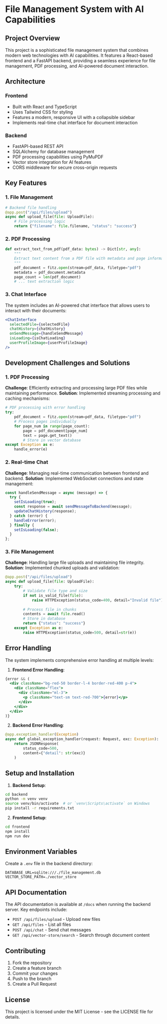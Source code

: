 # File Management System with AI Capabilities

## Project Overview
This project is a sophisticated file management system that combines modern web technologies with AI capabilities. It features a React-based frontend and a FastAPI backend, providing a seamless experience for file management, PDF processing, and AI-powered document interaction.

## Architecture

### Frontend
- Built with React and TypeScript
- Uses Tailwind CSS for styling
- Features a modern, responsive UI with a collapsible sidebar
- Implements real-time chat interface for document interaction

### Backend
- FastAPI-based REST API
- SQLAlchemy for database management
- PDF processing capabilities using PyMuPDF
- Vector store integration for AI features
- CORS middleware for secure cross-origin requests

## Key Features

### 1. File Management
```python
# Backend file handling
@app.post("/api/files/upload")
async def upload_file(file: UploadFile):
    # File processing logic
    return {"filename": file.filename, "status": "success"}
```

### 2. PDF Processing
```python
def extract_text_from_pdf(pdf_data: bytes) -> Dict[str, any]:
    """
    Extract text content from a PDF file with metadata and page information
    """
    pdf_document = fitz.open(stream=pdf_data, filetype="pdf")
    metadata = pdf_document.metadata
    page_count = len(pdf_document)
    # ... text extraction logic
```

### 3. Chat Interface
The system includes an AI-powered chat interface that allows users to interact with their documents:
```jsx
<ChatInterface
  selectedFile={selectedFile}
  chatHistory={chatHistory}
  onSendMessage={handleSendMessage}
  isLoading={isChatLoading}
  userProfileImage={userProfileImage}
/>
```

## Development Challenges and Solutions

### 1. PDF Processing
**Challenge**: Efficiently extracting and processing large PDF files while maintaining performance.
**Solution**: Implemented streaming processing and caching mechanisms:
```python
# PDF processing with error handling
try:
    pdf_document = fitz.open(stream=pdf_data, filetype="pdf")
    # Process pages individually
    for page_num in range(page_count):
        page = pdf_document[page_num]
        text = page.get_text()
        # Store in vector database
except Exception as e:
    handle_error(e)
```

### 2. Real-time Chat
**Challenge**: Managing real-time communication between frontend and backend.
**Solution**: Implemented WebSocket connections and state management:
```javascript
const handleSendMessage = async (message) => {
  try {
    setIsLoading(true);
    const response = await sendMessageToBackend(message);
    updateChatHistory(response);
  } catch (error) {
    handleError(error);
  } finally {
    setIsLoading(false);
  }
};
```

### 3. File Management
**Challenge**: Handling large file uploads and maintaining file integrity.
**Solution**: Implemented chunked uploads and validation:
```python
@app.post("/api/files/upload")
async def upload_file(file: UploadFile):
    try:
        # Validate file type and size
        if not is_valid_file(file):
            raise HTTPException(status_code=400, detail="Invalid file")
        
        # Process file in chunks
        contents = await file.read()
        # Store in database
        return {"status": "success"}
    except Exception as e:
        raise HTTPException(status_code=500, detail=str(e))
```

## Error Handling

The system implements comprehensive error handling at multiple levels:

1. **Frontend Error Handling**:
```jsx
{error && (
  <div className="bg-red-50 border-l-4 border-red-400 p-4">
    <div className="flex">
      <div className="ml-3">
        <p className="text-sm text-red-700">{error}</p>
      </div>
    </div>
  </div>
)}
```

2. **Backend Error Handling**:
```python
@app.exception_handler(Exception)
async def global_exception_handler(request: Request, exc: Exception):
    return JSONResponse(
        status_code=500,
        content={"detail": str(exc)}
    )
```

## Setup and Installation

1. **Backend Setup**:
```bash
cd backend
python -m venv venv
source venv/bin/activate  # or `venv\Scripts\activate` on Windows
pip install -r requirements.txt
```

2. **Frontend Setup**:
```bash
cd frontend
npm install
npm run dev
```

## Environment Variables

Create a `.env` file in the backend directory:
```
DATABASE_URL=sqlite:///./file_management.db
VECTOR_STORE_PATH=./vector_store
```

## API Documentation

The API documentation is available at `/docs` when running the backend server. Key endpoints include:

- `POST /api/files/upload` - Upload new files
- `GET /api/files` - List all files
- `POST /api/chat` - Send chat messages
- `GET /api/vector-store/search` - Search through document content

## Contributing

1. Fork the repository
2. Create a feature branch
3. Commit your changes
4. Push to the branch
5. Create a Pull Request

## License

This project is licensed under the MIT License - see the LICENSE file for details. 